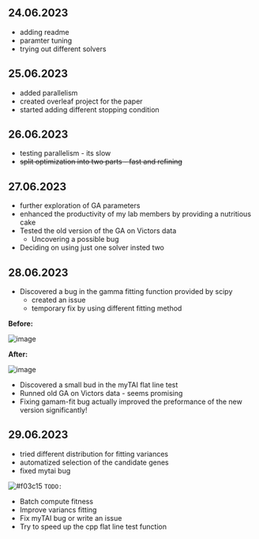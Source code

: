 ## 24.06.2023
- adding readme
- paramter tuning
- trying out different solvers
  
## 25.06.2023
- added parallelism
- created overleaf project for the paper
- started adding different stopping condition

## 26.06.2023
- testing parallelism - its slow
-  <s>split optimization into two parts - fast and refining</s>

## 27.06.2023
- further exploration of GA parameters
- enhanced the productivity of my lab members by providing a nutritious cake
- Tested the old version of the GA on Victors data
  - Uncovering a possible bug
- Deciding on using just one solver insted two
  
## 28.06.2023
- Discovered a bug in the gamma fitting function provided by scipy
  - created an issue
  - temporary fix by using different fitting method
    
**Before:**

 ![image](https://github.com/lavakin/ga_for_hourglass/assets/76702901/32463344-149d-444c-aef4-e374b8b94943)
 
**After:**

![image](https://github.com/lavakin/ga_for_hourglass/assets/76702901/d7d4274c-5259-46f0-8e86-7e993df89fd0)

- Discovered a small bud in the myTAI flat line test
- Runned old GA on Victors data - seems promising
- Fixing gamam-fit bug actually improved the preformance of the new version significantly!

## 29.06.2023
- tried different distribution for fitting variances
- automatized selection of the candidate genes
- fixed mytai bug

![#f03c15](https://placehold.co/15x15/f03c15/f03c15.png) `TODO:`
- Batch compute fitness
- Improve variancs fitting
- Fix myTAI bug or write an issue
- Try to speed up the cpp flat line test function  

